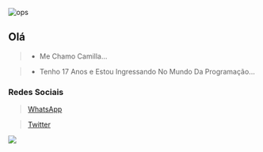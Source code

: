 ![ops](https://user-images.githubusercontent.com/87456603/126722053-f1716aee-2930-49bd-9347-0dbfc0c282bc.gif)
## Olá

> - Me Chamo Camilla...

> - Tenho 17 Anos e Estou Ingressando No Mundo Da Programação...

### Redes Sociais

> [WhatsApp](https://wa.me/556299885573)

> [Twitter](https://twitter.com/D3Athena?s=08) 

![](https://komarev.com/ghpvc/?username=AthenaD3V&color=blueviolet) 
